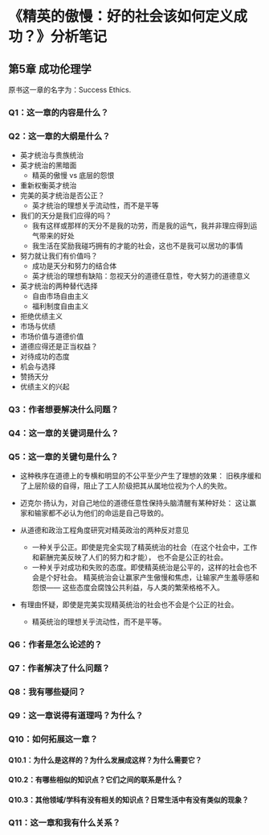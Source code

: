 # 《精英的傲慢：好的社会该如何定义成功？》分析笔记

## 第5章 成功伦理学

原书这一章的名字为：Success Ethics.

### Q1：这一章的内容是什么？

### Q2：这一章的大纲是什么？

- 英才统治与贵族统治
- 英才统治的黑暗面
  - 精英的傲慢 vs 底层的怨恨
- 重新权衡英才统治
- 完美的英才统治是否公正？
  - 英才统治的理想关乎流动性，而不是平等
- 我们的天分是我们应得的吗？
  - 我有这样或那样的天分不是我的功劳，而是我的运气，我并非理应得到运气带来的好处
  - 我生活在奖励我碰巧拥有的才能的社会，这也不是我可以居功的事情
- 努力就让我们有价值吗？
  - 成功是天分和努力的结合体
  - 英才统治的理想有缺陷：忽视天分的道德任意性，夸大努力的道德意义
- 英才统治的两种替代选择
  - 自由市场自由主义
  - 福利制度自由主义
- 拒绝优绩主义
- 市场与优绩
- 市场价值与道德价值
- 道德应得还是正当权益？
- 对待成功的态度
- 机会与选择
- 赞扬天分
- 优绩主义的兴起

### Q3：作者想要解决什么问题？

### Q4：这一章的关键词是什么？

### Q5：这一章的关键句是什么？

- 这种秩序在道德上的专横和明显的不公平至少产生了理想的效果：
  旧秩序缓和了上层阶级的自得，阻止了工人阶级把其从属地位视为个人的失败。

- 迈克尔·扬认为，对自己地位的道德任意性保持头脑清醒有某种好处：
  这让赢家和输家都不必认为他们的命运是自己导致的。

- 从道德和政治工程角度研究对精英政治的两种反对意见
  - 一种关乎公正。即使是完全实现了精英统治的社会（在这个社会中，工作和薪酬完美反映了人们的努力和才能），
    也不会是公正的社会。
  - 一种关乎对成功和失败的态度。即使精英统治是公平的，这样的社会也不会是个好社会。
    精英统治会让赢家产生傲慢和焦虑，让输家产生羞辱感和怨恨——
    这些态度会腐蚀公共利益，与人类的繁荣格格不入。

- 有理由怀疑，即使是完美实现精英统治的社会也不会是个公正的社会。
  - 精英统治的理想关乎流动性，而不是平等。

### Q6：作者是怎么论述的？

### Q7：作者解决了什么问题？

### Q8：我有哪些疑问？

### Q9：这一章说得有道理吗？为什么？

### Q10：如何拓展这一章？

#### Q10.1：为什么是这样的？为什么发展成这样？为什么需要它？

#### Q10.2：有哪些相似的知识点？它们之间的联系是什么？

#### Q10.3：其他领域/学科有没有相关的知识点？日常生活中有没有类似的现象？

### Q11：这一章和我有什么关系？

